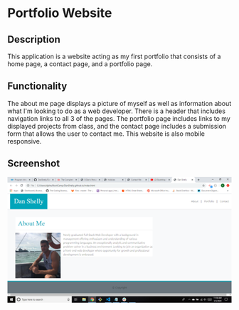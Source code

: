 # Portfolio Website

## Description
This application is a website acting as my first portfolio that consists of a home page, a contact page, and a portfolio page.

## Functionality
The about me page displays a picture of myself as well as information about what I'm looking to do as a web developer. There is a header that includes navigation links to all 3 of the pages. The portfolio page includes links to my displayed projects from class, and the contact page includes a submission form that allows the user to contact me. This website is also mobile responsive.


## Screenshot
![image](./assets/images/screenshot.png)
